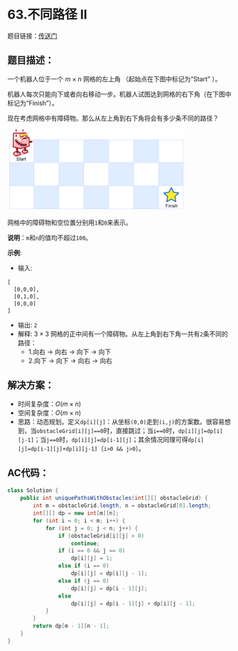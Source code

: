 # 63.不同路径 II
题目链接：[传送门](https://leetcode-cn.com/problems/unique-paths-ii/)

## 题目描述：

一个机器人位于一个 $m \times n$ 网格的左上角 （起始点在下图中标记为“Start” ）。

机器人每次只能向下或者向右移动一步。机器人试图达到网格的右下角（在下图中标记为“Finish”）。

现在考虑网格中有障碍物。那么从左上角到右下角将会有多少条不同的路径？

![](../_media/robot_maze.png)

网格中的障碍物和空位置分别用`1`和`0`来表示。

**说明**：`m`和`n`的值均不超过`100`。

**示例**:

- 输入:

```
[
  [0,0,0],
  [0,1,0],
  [0,0,0]
]
```

- 输出: `2`
- 解释: $3 \times 3$ 网格的正中间有一个障碍物。从左上角到右下角一共有`2`条不同的路径：
    - 1.向右 -> 向右 -> 向下 -> 向下
    - 2.向下 -> 向下 -> 向右 -> 向右

## 解决方案：
- 时间复杂度：$O(m \times n)$
- 空间复杂度：$O(m \times n)$
- 思路：动态规划。定义`dp[i][j]`：从坐标`(0,0)`走到`(i,j)`的方案数。很容易想到，当`obstacleGrid[i][j]==0`时，直接跳过；当`i==0`时，`dp[i][j]=dp[i][j-1]`；当`j==0`时，`dp[i][j]=dp[i-1][j]`；其余情况同理可得`dp[i][j]=dp[i-1][j]+dp[i][j-1]`（`i>0 && j>0`）。

## AC代码：
```java
class Solution {
	public int uniquePathsWithObstacles(int[][] obstacleGrid) {
		int m = obstacleGrid.length, n = obstacleGrid[0].length;
		int[][] dp = new int[m][n];
		for (int i = 0; i < m; i++) {
			for (int j = 0; j < n; j++) {
				if (obstacleGrid[i][j] > 0)
					continue;
				if (i == 0 && j == 0)
					dp[i][j] = 1;
				else if (i == 0)
					dp[i][j] = dp[i][j - 1];
				else if (j == 0)
					dp[i][j] = dp[i - 1][j];
				else
					dp[i][j] = dp[i - 1][j] + dp[i][j - 1];
			}
		}
		return dp[m - 1][n - 1];
	}
}
```
